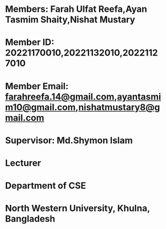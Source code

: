 # Members: Farah Ulfat Reefa,Ayan Tasmim Shaity,Nishat Mustary
# Member ID: 20221170010,20221132010,20221127010
# Member Email: farahreefa.14@gmail.com,ayantasmim10@gmail.com,nishatmustary8@gmail.com
# Supervisor: Md.Shymon Islam
# Lecturer
# Department of CSE
# North Western University, Khulna, Bangladesh

